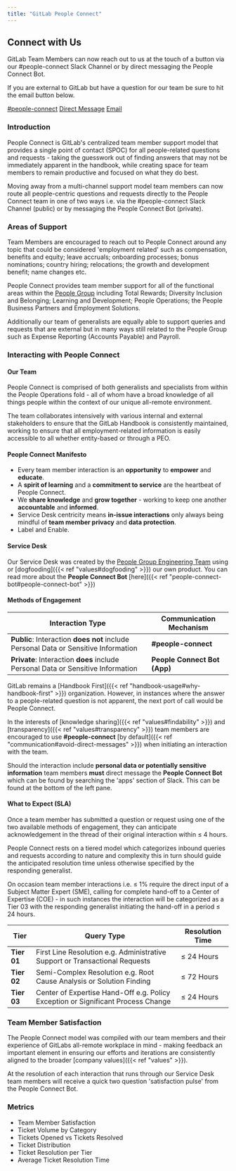 ```yaml
---
title: "GitLab People Connect"
---
```


## <i class="far fa-paper-plane"></i> Connect with Us

GitLab Team Members can now reach out to us at the touch of a button via our #people-connect Slack Channel or by direct messaging the People Connect Bot.

If you are external to GitLab but have a question for our team be sure to hit the email button below.

<a href="https://gitlab.slack.com/archives/C02360SQQFR" class="btn btn-primary btn-lg"><i class="fa-brands fa-slack"></i> #people-connect</a>
<a href="https://gitlab.slack.com/app_redirect?app=A023FJVH54M" class="btn btn-primary btn-lg"><i class="fa-brands fa-slack"></i> Direct Message</a>
<a href="mailto:people-connect@gitlab.com" class="btn btn-primary btn-lg"><i class="fa-solid fa-envelope-open-text"></i> Email</a>

### Introduction

People Connect is GitLab's centralized team member support model that provides a single point of contact (SPOC) for all people-related questions and requests - taking the guesswork out of finding answers that may not be immediately apparent in the handbook, while creating space for team members to remain productive and focused on what they do best.

Moving away from a multi-channel support model team members can now route all people-centric questions and requests directly to the People Connect team in one of two ways i.e. via the #people-connect Slack Channel (public) or by messaging the People Connect Bot (private).

### Areas of Support

Team Members are encouraged to reach out to People Connect around any topic that could be considered 'employment related' such as compensation, benefits and equity; leave accruals; onboarding processes; bonus nominations; country hiring; relocations; the growth and development benefit; name changes etc.

People Connect provides team member support for all of the functional areas within the [People Group](/handbook/people-group/) including Total Rewards; Diversity Inclusion and Belonging; Learning and Development; People Operations; the People Business Partners and Employment Solutions.

Additionally our team of generalists are equally able to support queries and requests that are external but in many ways still related to the People Group such as Expense Reporting (Accounts Payable) and Payroll.

### Interacting with People Connect

#### Our Team

People Connect is comprised of both generalists and specialists from within the People Operations fold - all of whom have a broad knowledge of all things people within the context of our unique all-remote environment.

The team collaborates intensively with various internal and external stakeholders to ensure that the GitLab Handbook is consistently maintained, working to ensure that all employment-related information is easily accessible to all whether entity-based or through a PEO.

#### People Connect Manifesto

- Every team member interaction is an **opportunity** to **empower** and **educate**.
- A **spirit of learning** and a **commitment to service** are the heartbeat of People Connect.
- We **share knowledge** and **grow together** - working to keep one another **accountable** and **informed**.
- Service Desk centricity means **in-issue interactions** only always being mindful of **team member privacy** and **data protection**.
- Label and Enable.

#### Service Desk

Our Service Desk was created by the [People Group Engineering Team](/handbook/people-group/engineering) using or [dogfooding]({{< ref "values#dogfooding" >}}) our own product. You can read more about the **People Connect Bot** [here]({{< ref "people-connect-bot#people-connect-bot" >}})

#### Methods of Engagement

| Interaction Type | Communication Mechanism |
| ----- | ----- |
| **Public**: Interaction **does not** include Personal Data or Sensitive Information | **#people-connect** |
| **Private**: Interaction **does** include Personal Data or Sensitive Information | **People Connect Bot (App)** |

GitLab remains a [Handbook First]({{< ref "handbook-usage#why-handbook-first" >}}) organization. However, in instances where the answer to a people-related question is not apparent, the next port of call would be People Connect.

In the interests of [knowledge sharing]({{< ref "values#findability" >}}) and [transparency]({{< ref "values#transparency" >}}) team members are encouraged to use **#people-connect** [by default]({{< ref "communication#avoid-direct-messages" >}}) when initiating an interaction with the team.

Should the interaction include **personal data or potentially sensitive information** team members **must** direct message the **People Connect Bot** which can be found by searching the 'apps' section of Slack. This can be found at the bottom of the left pane.

#### What to Expect (SLA)

Once a team member has submitted a question or request using one of the two available methods of engagement, they can anticipate acknowledgement in the thread of their original interaction within ≤ 4 hours.

People Connect rests on a tiered model which categorizes inbound queries and requests according to nature and complexity this in turn should guide the anticipated resolution time unless otherwise specified by the responding generalist.

On occasion team member interactions i.e. ≤ 1% require the direct input of a Subject Matter Expert (SME), calling for complete hand-off to a Center of Expertise (COE) - in such instances the interaction will be categorized as a Tier 03 with the responding generalist initiating the hand-off in a period ≤ 24 hours.

| Tier | Query Type | Resolution Time |
| --- | --- | --- |
| **Tier 01** | First Line Resolution e.g. Administrative Support or Transactional Requests | ≤ 24 Hours |
| **Tier 02** | Semi-Complex Resolution e.g. Root Cause Analysis or Solution Finding | ≤ 72 Hours |
| **Tier 03** | Center of Expertise Hand-Off e.g. Policy Exception or Significant Process Change | ≤ 24 Hours |

### Team Member Satisfaction

The People Connect model was compiled with our team members and their experience of GitLabs all-remote workplace in mind - making feedback an important element in ensuring our efforts and iterations are consistently aligned to the broader [company values]({{< ref "values" >}}).

At the resolution of each interaction that runs through our Service Desk team members will receive a quick two question 'satisfaction pulse' from the People Connect Bot.

### Metrics

- Team Member Satisfaction
- Ticket Volume by Category
- Tickets Opened vs Tickets Resolved
- Ticket Distribution
- Ticket Resolution per Tier
- Average Ticket Resolution Time
